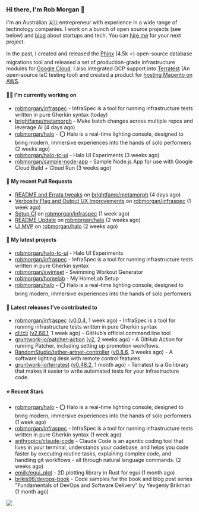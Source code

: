 ### Hi there, I'm Rob Morgan 👋

I'm an Australian 🇦🇺 entrepreneur with experience in a wide range of technology companies. I work on a bunch of
open source projects (see below) and [blog](https://robmorgan.id.au/) about startups and tech. You can [hire me](https://robmorgan.id.au/work-with-me/)
for your next project.

In the past, I created and released the [Phinx](https://github.com/cakephp/phinx) (4.5k ⭐️) open-source database migrations tool
and released a set of production-grade infrastructure modules for [Google Cloud](https://cloud.google.com/blog/products/devops-sre/deploying-a-production-grade-helm-release-on-gke-with-terraform).
I also integrated GCP support into [Terratest](https://github.com/gruntwork-io/terratest) (An open-source IaC testing tool) and created a product for [hosting Magento on AWS](https://github.com/magecloudkit/magecloudkit).

#### 👨‍💻 I'm currently working on

- [robmorgan/infraspec](https://github.com/robmorgan/infraspec) - InfraSpec is a tool for running infrastructure tests written in pure Gherkin syntax (today)
- [brightfame/metamorph](https://github.com/brightfame/metamorph) - Make batch changes across multiple repos and leverage AI (4 days ago)
- [robmorgan/halo](https://github.com/robmorgan/halo) - ⭕️ Halo is a real-time lighting console, designed to bring modern, immersive experiences into the hands of solo performers (2 weeks ago)
- [robmorgan/halo-tc-ui](https://github.com/robmorgan/halo-tc-ui) - Halo UI Experiments (3 weeks ago)
- [robmorgan/sample-node-app](https://github.com/robmorgan/sample-node-app) - Sample Node.js App for use with Google Cloud Build &#43; Cloud Run (3 weeks ago)

#### 🔨 My recent Pull Requests

- [README and Errata tweaks](https://github.com/brightfame/metamorph/pull/3) on [brightfame/metamorph](https://github.com/brightfame/metamorph) (4 days ago)
- [Verbosity Flag and Output UX Improvements](https://github.com/robmorgan/infraspec/pull/3) on [robmorgan/infraspec](https://github.com/robmorgan/infraspec) (1 week ago)
- [Setup CI](https://github.com/robmorgan/infraspec/pull/2) on [robmorgan/infraspec](https://github.com/robmorgan/infraspec) (1 week ago)
- [README Update](https://github.com/robmorgan/halo/pull/15) on [robmorgan/halo](https://github.com/robmorgan/halo) (2 weeks ago)
- [UI MVP](https://github.com/robmorgan/halo/pull/14) on [robmorgan/halo](https://github.com/robmorgan/halo) (2 weeks ago)

#### 🌱 My latest projects

- [robmorgan/halo-tc-ui](https://github.com/robmorgan/halo-tc-ui) - Halo UI Experiments
- [robmorgan/infraspec](https://github.com/robmorgan/infraspec) - InfraSpec is a tool for running infrastructure tests written in pure Gherkin syntax
- [robmorgan/swimset](https://github.com/robmorgan/swimset) - Swimming Workout Generator
- [robmorgan/homelab](https://github.com/robmorgan/homelab) - My HomeLab Setup
- [robmorgan/halo](https://github.com/robmorgan/halo) - ⭕️ Halo is a real-time lighting console, designed to bring modern, immersive experiences into the hands of solo performers

#### 🚀 Latest releases I've contributed to

- [robmorgan/infraspec](https://github.com/robmorgan/infraspec) ([v0.0.4](https://github.com/robmorgan/infraspec/releases/tag/v0.0.4), 1 week ago) - InfraSpec is a tool for running infrastructure tests written in pure Gherkin syntax
- [cli/cli](https://github.com/cli/cli) ([v2.68.1](https://github.com/cli/cli/releases/tag/v2.68.1), 1 week ago) - GitHub’s official command line tool
- [gruntwork-io/patcher-action](https://github.com/gruntwork-io/patcher-action) ([v2](https://github.com/gruntwork-io/patcher-action/releases/tag/v2), 2 weeks ago) - A GitHub Action for running Patcher, including setting up promotion workflows.
- [RandomStudio/tether-artnet-controller](https://github.com/RandomStudio/tether-artnet-controller) ([v0.8.6](https://github.com/RandomStudio/tether-artnet-controller/releases/tag/v0.8.6), 3 weeks ago) - A software lighting desk with remote control features
- [gruntwork-io/terratest](https://github.com/gruntwork-io/terratest) ([v0.48.2](https://github.com/gruntwork-io/terratest/releases/tag/v0.48.2), 1 month ago) -  Terratest is a Go library that makes it easier to write automated tests for your infrastructure code.

#### ⭐ Recent Stars

- [robmorgan/halo](https://github.com/robmorgan/halo) - ⭕️ Halo is a real-time lighting console, designed to bring modern, immersive experiences into the hands of solo performers (1 week ago)
- [robmorgan/infraspec](https://github.com/robmorgan/infraspec) - InfraSpec is a tool for running infrastructure tests written in pure Gherkin syntax (1 week ago)
- [anthropics/claude-code](https://github.com/anthropics/claude-code) - Claude Code is an agentic coding tool that lives in your terminal, understands your codebase, and helps you code faster by executing routine tasks, explaining complex code, and handling git workflows - all through natural language commands. (2 weeks ago)
- [emilk/egui_plot](https://github.com/emilk/egui_plot) - 2D plotting library in Rust for egui (1 month ago)
- [brikis98/devops-book](https://github.com/brikis98/devops-book) - Code samples for the book and blog post series &#34;Fundamentals of DevOps and Software Delivery&#34; by Yevgeniy Brikman (1 month ago)

![](https://github-readme-stats.vercel.app/api?username=robmorgan&theme=vision-friendly-dark&hide_border=false&include_all_commits=true&count_private=true)
